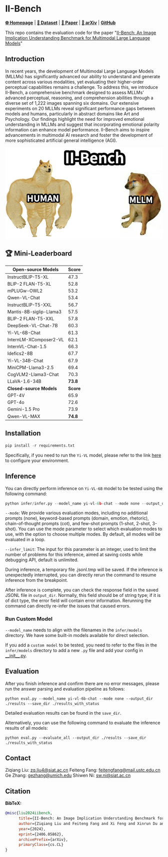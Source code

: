 # II-Bench
[**🌐 Homepage**](https://ii-bench.github.io) | [**🤗 Dataset**](https://huggingface.co/datasets/m-a-p/II-Bench) | [**🤗 Paper**](https://huggingface.co/papers/2406.05862) | [**📖 arXiv**](https://arxiv.org/abs/2406.05862) | [**GitHub**](https://github.com/II-Bench/II-Bench)


This repo contains the evaluation code for the paper "[II-Bench: An Image Implication Understanding Benchmark for Multimodal Large Language Models](https://arxiv.org/abs/2406.05862)"

## Introduction
In recent years, the development of Multimodal Large Language Models (MLLMs) has significantly advanced our ability to understand and generate content across various modalities, yet evaluating their higher-order perceptual capabilities remains a challenge. To address this, we introduce II-Bench, a comprehensive benchmark designed to assess MLLMs' advanced perceptual, reasoning, and comprehension abilities through a diverse set of 1,222 images spanning six domains. Our extensive experiments on 20 MLLMs reveal significant performance gaps between models and humans, particularly in abstract domains like Art and Psychology. Our findings highlight the need for improved emotional understanding in MLLMs and suggest that incorporating emotional polarity information can enhance model performance. II-Bench aims to inspire advancements in multimodal AI research and foster the development of more sophisticated artificial general intelligence (AGI).

<p align="center">
  <img src="image.png" alt="introduction">
</p>

## 🏆 Mini-Leaderboard
| Open-source Models        | Score |
|---------------------------|-------|
| InstructBLIP-T5-XL        | 47.3  |
| BLIP-2 FLAN-T5-XL         | 52.8  |
| mPLUGw-OWL2               | 53.2  |
| Qwen-VL-Chat              | 53.4  |
| InstructBLIP-T5-XXL       | 56.7  |
| Mantis-8B-siglip-Llama3   | 57.5  |
| BLIP-2 FLAN-T5-XXL        | 57.8  |
| DeepSeek-VL-Chat-7B       | 60.3  |
| Yi-VL-6B-Chat             | 61.3  |
| InternLM-XComposer2-VL    | 62.1  |
| InternVL-Chat-1.5         | 66.3  |
| Idefics2-8B               | 67.7  |
| Yi-VL-34B-Chat            | 67.9  |
| MiniCPM-Llama3-2.5        | 69.4  |
| CogVLM2-Llama3-Chat       | 70.3  |
| LLaVA-1.6-34B             |**73.8**|
| **Closed-source Models**  |**Score**|
| GPT-4V                    | 65.9  |
| GPT-4o                    | 72.6  |
| Gemini-1.5 Pro            | 73.9  |
| Qwen-VL-MAX               |**74.8**|




## Installation
```python
pip install -r requirements.txt
```
Specifically, if you need to run the `Yi-VL` model, please refer to the link [here](https://github.com/01-ai/Yi/blob/main/VL/README.md) to configure your environment.

## Inference
You can directly perform inference on `Yi-VL-6B` model to be tested using the following command:
```python
python infer/infer.py --model_name yi-vl-6b-chat --mode none --output_dir ./results
```

`--mode`: We provide various evaluation modes, including no additional prompts (none), keyword-based prompts (domain, emotion, rhetoric), chain-of-thought prompts (cot), and few-shot prompts (1-shot, 2-shot, 3-shot). You can use the mode parameter to select which evaluation modes to use, with the option to choose multiple modes. By default, all modes will be evaluated in a loop.

`--infer_limit`: The input for this parameter is an integer, used to limit the number of problems for this inference, aimed at saving costs while debugging API, default is unlimited.

During inference, a temporary file .jsonl.tmp will be saved. If the inference is unexpectedly interrupted, you can directly rerun the command to resume inference from the breakpoint.

After inference is complete, you can check the response field in the saved JSONL file in `output_dir`. Normally, this field should be of string type; if it is of dict type, the error field will contain error information. Rerunning the command can directly re-infer the issues that caused errors.

### Run Custom Model
`--model_name` needs to align with the filenames in the `infer/models` directory. We have some built-in models available for direct selection. 

If you add a `custom model` to be tested, you need to refer to the files in the `infer/models` directory to add a new `.py` file and add your config in [\_\_init\_\_.py](infer/models/__init__.py).


## Evaluation

After you finish inference and confirm there are no error messages, please run the answer parsing and evaluation pipeline as follows: 
```
python eval.py --model_name yi-vl-6b-chat --mode none --output_dir ./results --save_dir ./results_with_status
```
Detailed evaluation results can be found in the `save_dir`.

Alternatively, you can use the following command to evaluate the inference results of all models:
```
python eval.py --evaluate_all --output_dir ./results --save_dir ./results_with_status
```

## Contact
Ziqiang Liu: zq.liu4@siat.ac.cn
Feiteng Fang: feitengfang@mail.ustc.edu.cn
Ge Zhang: gezhang@umich.edu
Shiwen Ni: sw.ni@siat.ac.cn

## Citation

**BibTeX:**
```bibtex
@misc{liu2024iibench,
      title={II-Bench: An Image Implication Understanding Benchmark for Multimodal Large Language Models}, 
      author={Ziqiang Liu and Feiteng Fang and Xi Feng and Xinrun Du and Chenhao Zhang and Zekun Wang and Yuelin Bai and Qixuan Zhao and Liyang Fan and Chengguang Gan and Hongquan Lin and Jiaming Li and Yuansheng Ni and Haihong Wu and Yaswanth Narsupalli and Zhigang Zheng and Chengming Li and Xiping Hu and Ruifeng Xu and Xiaojun Chen and Min Yang and Jiaheng Liu and Ruibo Liu and Wenhao Huang and Ge Zhang and Shiwen Ni},
      year={2024},
      eprint={2406.05862},
      archivePrefix={arXiv},
      primaryClass={cs.CL}
}
```
